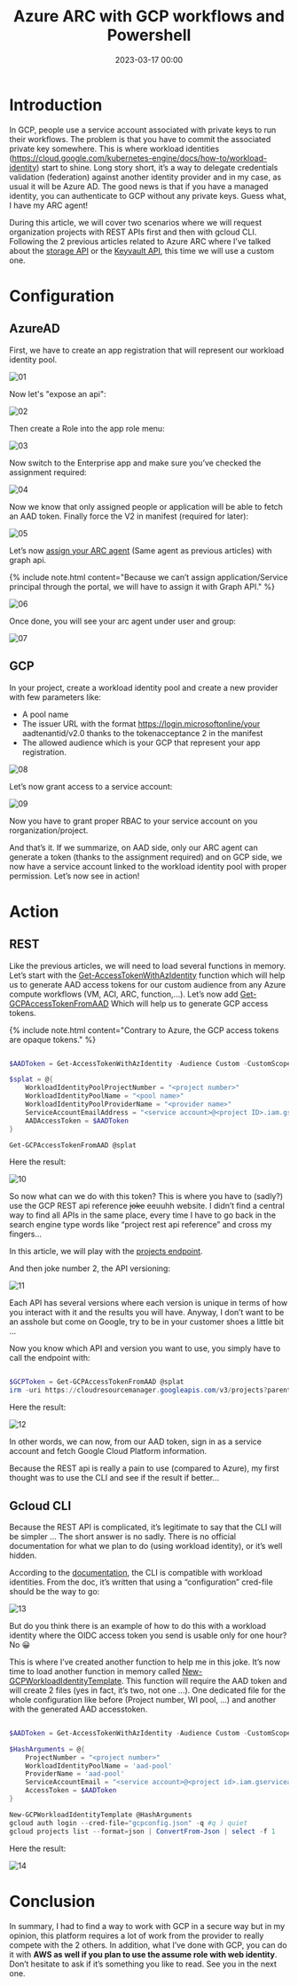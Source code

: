 ﻿---
title: Azure ARC with GCP workflows and Powershell
date: 2023-03-17 00:00
categories: [identity]
tags: [identity, AAD, ARC]
---

# Introduction

In GCP, people use a service account associated with private keys to run their workflows. The problem is that you have to commit the associated private key somewhere. This is where workload identities (https://cloud.google.com/kubernetes-engine/docs/how-to/workload-identity) start to shine. Long story short, it’s a way to delegate credentials validation (federation) against another identity provider and in my case, as usual it will be Azure AD. The good news is that if you have a managed identity, you can authenticate to GCP without any private keys. Guess what, I have my ARC agent!

During this article, we will cover two scenarios where we will request organization projects with REST APIs first and then with gcloud CLI. Following the 2 previous articles related to Azure ARC where I’ve talked about the [storage API](https://scomnewbie.github.io/posts/arcwithstorageapi/) or the [Keyvault API](https://scomnewbie.github.io/posts/arcwithkeyvaultapi/), this time we will use a custom one. 

# Configuration

## AzureAD

First, we have to create an app registration that will represent our workload identity pool.

![01](/assets/img/2023-03-17/01.png)

Now let's "expose an api":

![02](/assets/img/2023-03-17/02.png)

Then create a Role into the app role menu:

![03](/assets/img/2023-03-17/04.png)

Now switch to the Enterprise app and make sure you’ve checked the assignment required: 

![04](/assets/img/2023-03-17/03.png)

Now we know that only assigned people or application will be able to fetch an AAD token.
Finally force the V2 in manifest (required for later):

![05](/assets/img/2023-03-17/13.png)

Let’s now [assign your ARC agent](https://learn.microsoft.com/en-us/graph/api/serviceprincipal-post-approleassignments?view=graph-rest-1.0&tabs=http) (Same agent as previous articles) with graph api. 

{% include note.html content="Because we can’t assign application/Service principal through the portal, we will have to assign it with Graph API." %}

![06](/assets/img/2023-03-17/05.png)

Once done, you will see your arc agent under user and group: 

![07](/assets/img/2023-03-17/06.png)

## GCP

In your project, create a workload identity pool and create a new provider with few parameters like: 

* A pool name 
* The issuer URL with the format https://login.microsoftonline/your aadtenantid/v2.0 thanks to the tokenacceptance 2 in the manifest 
* The allowed audience which is your GCP that represent your app registration. 

![08](/assets/img/2023-03-17/07.png)

Let’s now grant access to a service account: 

![09](/assets/img/2023-03-17/08.png)

Now you have to grant proper RBAC to your service account on you rorganization/project. 

And that’s it. If we summarize, on AAD side, only our ARC agent can generate a token (thanks to the assignment required) and on GCP side, we now have a service account linked to the workload identity pool with proper permission. Let’s now see in action! 

# Action

## REST

Like the previous articles, we will need to load several functions in memory. Let’s start with the [Get-AccessTokenWithAzIdentity](https://raw.githubusercontent.com/SCOMnewbie/Azure/master/Identity-AAD/Get-AccessTokenWithAzIdentity.ps1) function which will help us to generate AAD access tokens for our custom audience from any Azure compute workflows (VM, ACI, ARC, function,...). Let’s now add [Get-GCPAccessTokenFromAAD](https://raw.githubusercontent.com/SCOMnewbie/Azure/master/Identity-AAD/Get-GCPAccessTokenFromAAD.ps1) Which will help us to generate GCP access tokens.  

{% include note.html content="Contrary to Azure, the GCP access tokens are opaque tokens." %}

```Powershell 

$AADToken = Get-AccessTokenWithAzIdentity -Audience Custom -CustomScope "api://<your aad app registration>" 

$splat = @{ 
    WorkloadIdentityPoolProjectNumber = "<project number>" 
    WorkloadIdentityPoolName = "<pool name>" 
    WorkloadIdentityPoolProviderName = "<provider name>" 
    ServiceAccountEmailAddress = "<service account>@<project ID>.iam.gserviceaccount.com" 
    AADAccessToken = $AADToken 
} 

Get-GCPAccessTokenFromAAD @splat

``` 

Here the result:

![10](/assets/img/2023-03-17/09.png)

So now what can we do with this token? This is where you have to (sadly?) use the GCP REST api reference <del>joke</del> eeuuhh website. I didn’t find a central way to find all APIs in the same place, every time I have to go back in the search engine type words like “project rest api reference” and cross my fingers...  

In this article, we will play with the [projects endpoint](https://cloud.google.com/resource-manager/reference/rest/v1/projects).

And then joke number 2, the API versioning: 

![11](/assets/img/2023-03-17/10.png)

Each API has several versions where each version is unique in terms of how you interact with it and the results you will have. Anyway, I don’t want to be an asshole but come on Google, try to be in your customer shoes a little bit … 

Now you know which API and version you want to use, you simply have to call the endpoint with: 

``` Powershell 

$GCPToken = Get-GCPAccessTokenFromAAD @splat 
irm -uri https://cloudresourcemanager.googleapis.com/v3/projects?parent=organizations%<your organization id> -Headers @{'Authorization' = "Bearer $GCPToken"} | % projects | select -f 1 

```

Here the result: 

![12](/assets/img/2023-03-17/11.png)

In other words, we can now, from our AAD token, sign in as a service account and fetch Google Cloud Platform information.  

Because the REST api is really a pain to use (compared to Azure), my first thought was to use the CLI and see if the result if better…

## Gcloud CLI

Because the REST API is complicated, it’s legitimate to say that the CLI will be simpler … The short answer is no sadly. There is no official documentation for what we plan to do (using workload identity), or it’s well hidden.  

According to the [documentation](https://cloud.google.com/sdk/docs/authorizing#:~:text=The%20gcloud%20auth%20login%20command%20authorizes%20access%20by%20using%20workload%20identity%20federation%2C%20which%20provides%20access%20to%20external%20workloads%2C%20or%20by%20using%20a%20service%20account%20key.), the CLI is compatible with workload identities. From the doc, it’s written that using a “configuration” cred-file should be the way to go: 

![13](/assets/img/2023-03-17/14.png)

But do you think there is an example of how to do this with a workload identity where the OIDC access token you send is usable only for one hour? No 😀 

This is where I’ve created another function to help me in this joke. It’s now time to load another function in memory called [New-GCPWorkloadIdentityTemplate](https://raw.githubusercontent.com/SCOMnewbie/Azure/master/Identity-AAD/New-GCPWorkloadIdentityTemplate.ps1). This function will require the AAD token and will create 2 files (yes in fact, it’s two, not one ...). One dedicated file for the whole configuration like before (Project number, WI pool, ...) and another with the generated AAD accesstoken.

```Powershell 

$AADToken = Get-AccessTokenWithAzIdentity -Audience Custom -CustomScope "api://b86d723f-cbfe-42e4-a11b-8efb388befba"

$HashArguments = @{ 
    ProjectNumber = "<project number>" 
    WorkloadIdentityPoolName = 'aad-pool' 
    ProviderName = 'aad-pool' 
    ServiceAccountEmail = "<service account>@<project id>.iam.gserviceaccount.com" 
    AccessToken = $AADToken  
} 

New-GCPWorkloadIdentityTemplate @HashArguments 
gcloud auth login --cred-file="gcpconfig.json" -q #q ) quiet
gcloud projects list --format=json | ConvertFrom-Json | select -f 1 

``` 

Here the result: 

![14](/assets/img/2023-03-17/12.png)

# Conclusion

In summary, I had to find a way to work with GCP in a secure way but in my opinion, this platform requires a lot of work from the provider to really compete with the 2 others. In addition, what I’ve done with GCP, you can do it with **AWS as well if you plan to use the assume role with web identity**. Don’t hesitate to ask if it’s something you like to read. See you in the next one.